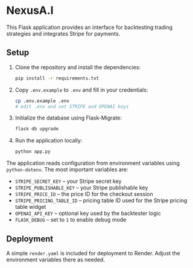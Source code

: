 # NexusA.I

This Flask application provides an interface for backtesting trading strategies and integrates Stripe for payments.

## Setup

1. Clone the repository and install the dependencies:
   ```bash
   pip install -r requirements.txt
   ```
2. Copy `.env.example` to `.env` and fill in your credentials:
   ```bash
   cp .env.example .env
   # edit .env and set STRIPE and OPENAI keys
   ```
3. Initialize the database using Flask-Migrate:
   ```bash
   flask db upgrade
   ```
4. Run the application locally:
   ```bash
   python app.py
   ```

The application reads configuration from environment variables using `python-dotenv`. The most important variables are:

- `STRIPE_SECRET_KEY` – your Stripe secret key
- `STRIPE_PUBLISHABLE_KEY` – your Stripe publishable key
- `STRIPE_PRICE_ID` – the price ID for the checkout session
- `STRIPE_PRICING_TABLE_ID` – pricing table ID used for the Stripe pricing table widget
- `OPENAI_API_KEY` – optional key used by the backtester logic
- `FLASK_DEBUG` – set to `1` to enable debug mode

## Deployment

A simple `render.yaml` is included for deployment to Render. Adjust the environment variables there as needed.

